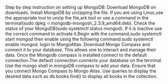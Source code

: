 Step by step instruction on setting up MongoDB:
Download MongoDB on downloads.
Install MongoDB by unzipping the file. If you are using Linux,use the appropriate tool to unzip the file,ark tool or use a command in the terminal(sudo dpkg -i  mongodb-mongosh_2.3.9_amd64.deb).
Check the status of your MongoDB(sudo systemctl status mongod). If it is inactive use the correct command to activate it.Begin with the command,sudo systemctl start mongod then enable using the following command:sudo systemctl enable mongod.
login to MongoAtlas.
Download Mongo Compass and connect it to your database. This allows one to interact and manage their data.
Once the Mongodb compass is installed connect to the default connection.The default connection connects your database on the terminal.
Use the mongo shell in mongoDB compass to add your data.
Ensure that you connect Mongo Compass to Mongo Atlas.
Use queries to display the desired data such as db.books.find() to display all books in the collection.



